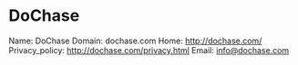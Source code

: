 
# DoChase

Name: DoChase
Domain: dochase.com
Home: http://dochase.com/
Privacy_policy: http://dochase.com/privacy.html
Email: info@dochase.com
